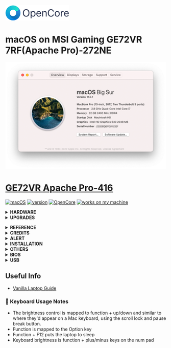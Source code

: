 <img src="https://raw.githubusercontent.com/tbrautaset/msi-ge72vr-7rf/Hackintosh/root/%20%23%202%20Basic%20data%20partition/Macintosh%20HD/Pictures/OpenCore_with_text_Small.png" width="200" height="48"/>

# macOS on MSI Gaming GE72VR 7RF(Apache Pro)-272NE
![AboutThisMac](https://raw.githubusercontent.com/tbrautaset/msi-ge72vr-7rf/Hackintosh/root/%20%23%202%20Basic%20data%20partition/Macintosh%20HD/Pictures/macOS%20Big%20Sur%2011.0/macOS%2011.0.1%20(20B29)/About%20This%20Mac.png)
# [GE72VR Apache Pro-416]( https://www.bestbuy.com/site/reviews/msi-17-3-laptop-intel-core-i7-16gb-memory-nvidia-geforce-gtx-1060-1tb-hard-drive-128gb-solid-state-drive-aluminum-black/5712736)
[![macOS](https://img.shields.io/badge/macOS-Big_Sur-yellow.svg)](https://www.apple.com/macos/big-sur/)
[![version](https://img.shields.io/badge/11.0.1-yellow)](https://www.apple.com/newsroom/2020/11/macos-big-sur-is-here/)
[![OpenCore](https://img.shields.io/badge/OpenCore-0.6.5-green)](https://github.com/acidanthera/OpenCorePkg)
[![works on my machine](https://cdn.jsdelivr.net/gh/nikku/works-on-my-machine@v0.2.0/badge.svg)](https://www.msi.com/Laptop/GE72vr-7rF-Apache-Pro/Specification)
<details><summary><strong> HARDWARE </strong></summary><br>

- CPU:
    - Intel® Core™ Core i7-7700HQ 2.8 - 3.8 Ghz w/ Turbo Boost 
- Graphics adapter:
    - Intel HD Graphics 630 2048 MB
    - NVIDIA GeForce GTX 1060 Mobile - 3072 MB GDDR5, Core: 1404 MHz, Boost 1670 MHz, Memory: 8000 MHz, NVIDIA Optimus
- Memory:
    - Crucial  32768 MB  , 2x16 GB, DDR4-2400 SO DIMM 260-pin
- Display:
    - 17.3" FHD (1920x1080), IPS-Level
- Mainboard:
    - MSI MS-179B Intel HM175 (Skylake PCH-H) 100 Series/C230 Chipset Family
- Storage:
    - Samsung 960 EVO 1TB M.2 NVMe SSD, WD Blue 1TB 2.5" SATA SSD, HL-DT-ST GUD0N SATA Int. DVD±RW (±R DL) / DVD-RAM
- Soundcard:
    - Nahimic Sound, Intel Skylake PCH-H High Definition Audio Controller, Realtek ALC898
- Connections:
    - USB 3.0 x2, USB 2.0 x1, USB Type-C 3.1 Gen2 x1, HDMI (supports 4K@60hz), mDP 1.2 x1 (HDTV/Matrix Display supports 4K output with a resolution up to 3840 x 2160), 1 Kensington Lock, Audio Connections: 1x microphone in, 1x headphone out (S/PDIF), Realtek RTS5129  Card Reader: SD/SDXC/SDHC Card Reader
- Networking:
    - Qualcomm Atheros Killer E2500 Gigabit Ethernet Controller (10/100/1000/2500/5000MBit/s), Broadcom / Bcm94352z (a/b/g/n = Wi-Fi 4/ac = Wi-Fi 5), Bluetooth v4.0
- Size:
    - Height x width x depth (in mm): 32 x 419 x 287 ( = 1.26 x 16.5 x 11.3 in) 
- Battery:
    - 10.86V, 51 Wh Lithium-Ion, 6-Cell
- AC Power Adaptor:
    - 180W
- Camera:
    - BisonCam, NB Pro FHD type (30fps@1080p)
- Speakers:
    - Dynaudio Tech 2W Speakers x 4 + woofer
- Keyboard:
    - SteelSeries Full-color backlight with Anti-Ghost key+ silver lining
- Touchpad:
    - ETPS/2 Elantech with 2 buttons</details>
<details><summary><strong> UPGRADES </strong></summary><br>

## :muscle: Bits 'n Pieces I've purchased and swapped into the laptop.

### Crucial 32GB Memory
Crucial  32768 MB  , 2x16 GB, DDR4-2400 SO DIMM 260-pin

<img src="https://raw.githubusercontent.com/tbrautaset/msi-ge72vr-7rf/Hackintosh/root/%20%23%202%20Basic%20data%20partition/Macintosh%20HD/Pictures/Crucial.jpg" width="'150" height="100"/>

### Samsung 960 EVO 1TB PCIe 3.0 x4 NVMExpressSSD M.2 2280 Solid State Drive
Main boot drive for this machine and EFI for rEFIndPlus v0.12.0.M, OpenCore, macOS and Windows

![960 EVO](https://raw.githubusercontent.com/tbrautaset/msi-ge72vr-7rf/Hackintosh/root/%20%23%202%20Basic%20data%20partition/Macintosh%20HD/Pictures/Samsung960.jpg)

### WD Blue 1TB SSD
macOS, Debian and Windows data / home folders run off this drive, as well as EFI for Debian.

![Blue 1TB](https://raw.githubusercontent.com/tbrautaset/msi-ge72vr-7rf/Hackintosh/root/%20%23%202%20Basic%20data%20partition/Macintosh%20HD/Pictures/WDBlue.jpg)

### Wifi Card
Broadcom DW1560 BCM94352Z 06XRYC 802.11ac NGFF M2 867Mbps BCM94352 BT4.0 WiFiCard

![DW1560](https://raw.githubusercontent.com/tbrautaset/msi-ge72vr-7rf/Hackintosh/root/%20%23%202%20Basic%20data%20partition/Macintosh%20HD/Pictures/DW1560.jpg)</details>
<details><summary><strong> REFERENCE </strong></summary><br>

- [tonymacx86](https://www.tonymacx86.com)
- [insanelymac](https://www.insanelymac.com)
- [Olarila](https://www.olarila.com)
- [Dortania's OpenCore Install Guide](https://dortania.github.io/OpenCore-Install-Guide)</details>
<details><summary><strong> CREDITS </strong></summary><br>

- [Apple](https://www.apple.com) for macOS
- [Acidanthera](https://github.com/acidanthera) for awesome kexts
- [Mald0n](https://www.olarila.com/topic/8918-opencore-vanilla-guide-step-by-step-full-dsdt-patched-or-ssdt) for DSDT guides, videos guides, ACPI expert
- [RehabMan](https://github.com/RehabMan) for guides and kexts</details>
<details><summary><strong> ALERT </strong></summary><br>

![](https://raw.githubusercontent.com/tbrautaset/msi-ge72vr-7rf/Hackintosh/root/%20%23%202%20Basic%20data%20partition/Macintosh%20HD/Pictures/Alert!.gif)

    Do NOT directly use any files provided, you may need to change something so
     that it won't cause a problem.
</details><details><summary><strong> INSTALLATION </strong></summary><br>
     
This step extracts the Installer contents, then installs bootloader to the USB stick.
  1. Insert the USB drive
  2. Open **/Applications/Utilities/Disk Utility**
  3. Highlight the USB drive in left column
  4. Click on the **Partition** tab
  5. Click **Current** and choose **1 Partition**
  6. Click **Options...**
  7. Choose **GUID Partition Table**
  8. Under **Name:** type **USB** (You can rename it later)
  9. Under **Format:** choose **Mac OS Extended (Journaled)**
  10. Click **Apply** then ***Partition***
  11. Open **/Applications/Utilities/Terminal**
  12. Type the following, enter password and hit enter. This command completely erases the USB, then creates native installer media from the Install macOS Application.
```sudo /Applications/Install\ macOS\ Big\ Sur.app/Contents/Resources/createinstallmedia --volume /Volumes/USB --nointeraction```
  13. Extract root/ # 1 EFI System Partitions/Kingston DataTraveler 3.0/efi.zip and copy **EFI** (USB) using the USB's EFI partition as the target volume.​</details>
<details><summary><strong> OTHERS </strong></summary><br>
  
Time Sync
- Since macOS take BIOS time as UTC time, and Windows take it as local time, we need to make Windows take BIOS time as UTC time.
- ```Reg add HKLM\SYSTEM\CurrentControlSet\Control\TimeZoneInformation /v RealTimeIsUniversal /t REG_DWORD /d 1```</details>
<details><summary><strong> BIOS </strong></summary><br>

Pressing delete key after Power-On Self-Test (POST), enters Aptio Setup Utility a variant for accessing MSI (Micro Star) BIOS, at standard setup screen holding **ALT + RIGHT-CTRL + SHIFT** together and then pressing **F2** toggles between standard and `hidden` BIOS settings.

MSI BIOS and EC firmware versions : [`E179BIMS.309`](https://download.msi.com/bos_exe/nb/E179BIMS.309.zip) and [`179BEMS1.105`](https://download.msi.com/archive/frm_exe/nb/179BEMS1.105.zip)

After first BIOS / EC flash reboot, select `hidden` BIOS settings then Save & Exit tab and select Restore Defaults, answer yes to load optimized defaults & save configuration and reset.

After second reboot enter BIOS in the same way, go to Security tab, select Secure Boot and set Attempt Secure Boot to disabled, then Save & Exit tab, select Save Changes and Reset, after another reboot you're ready to change / verify settings in Advanced and Boot tabs.
| Check settings, some are already correct! |  |
|--|--|
| `SATA Mode Selection` | AHCI |
| `Intel(R) Speed Shift Technology` | Enabled |
| `CFG Lock` | Disabled |
| `DVMT Pre-Allocated` | 64M |
| `DVMT Total Gfx Mem` | MAX |
| `Enable Hibernation` | Disabled |
| `CSM Support` | Disabled |
| `Above 4G Decoding` | Enabled |
| `XHCI Hand-off` | Enabled |
| `Fast Boot` | Disabled |
<pre>
[Advanced] tab
│ <b>SATA Mode Selection</b>
├─ Power & Performance
│  └─ CPU - Power Management Control
│     ├─ <b>Intel(R) Speed Shift Technology</b>
│     └─ CPU Lock Configuration
│        └─ <b>CFG Lock</b>
├─ System Agent (SA) Configuration
│  └─ Graphics Configuration
│        └─ <b>DVMT Pre-Allocated</b>
│        └─ <b>DVMT Total Gfx Mem</b>
├─ ACPI Settings
│  └─ <b>Enable Hibernation</b>
└─ CSM Configuration
│  └─ <b>CSM Support</b>
├─ PCI Subsystem Settings
│  └─ <b>Above 4G Decoding</b>
└─ USB Configuration
   └─ <b>XHCI Hand-off</b>
[Boot] tab
│ <b>Fast Boot</b>
</pre></details>
<details><summary><strong> USB </strong></summary><br>

### :computer: USB Ports 
- HS03 USB2 <-- Top left USB 3.0 (3.1 Gen 1) Type-A port
- HS04 USB2 <-- Second bottom left USB 3.0 (3.1 Gen 1) Type-A port
- HS05 TypeC+Sw <-- Bottom left USB 3.1 (3.1 Gen 2) Type-C port - Orientation 1
- HS06 TypeC+Sw <-- Bottom left USB 3.1 (3.1 Gen 2) Type-C port - Orientation 2
- HS07 Internal <-- MSI EPF USB 2.0
- HS08 USB2 <-- Right USB 2.0 Type-A port
- HS10 Internal <-- BCM20702A0 Bluetooth USB 2.0 Port
- HS11 Internal <-- BisonCam, NB Pro USB 2.0
- HS12 Internal <-- USB 2.0-CRW SD Card Reader
- SS04 USB3 <-- Second bottom left USB 3.0 (3.1 Gen 1) Type-A port
- SS03 USB3 <-- Top left USB 3.0 (3.1 Gen 1) Type-A port
- SS05 TypeC+Sw <-- Bottom left USB 3.1 (3.1 Gen 2) Type-C port - Orientation 1
- SS06 TypeC+Sw <-- Bottom left USB 3.1 (3.1 Gen 2) Type-C port - Orientation 2</details>
## Useful Info
- [Vanilla Laptop Guide](https://dortania.github.io/OpenCore-Install-Guide/)

### :low_brightness: Keyboard Usage Notes
- The brightness control is mapped to function + up/down and similar to where they'd appear on a Mac keyboard, using the scroll lock and pause break button. 
- Function is mapped to the Option key
- Function + F12 puts the laptop to sleep
- Keyboard brightness is function + plus/minus keys on the num pad
